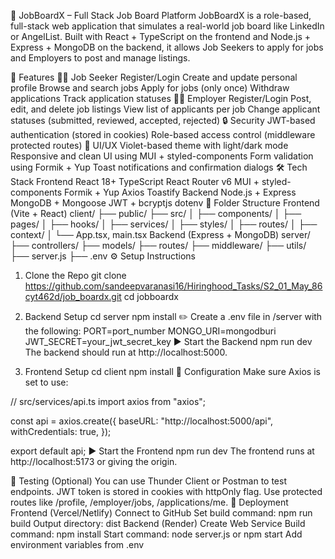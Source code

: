💼 JobBoardX – Full Stack Job Board Platform
JobBoardX is a role-based, full-stack web application that simulates a real-world job board like LinkedIn or AngelList. Built with React + TypeScript on the frontend and Node.js + Express + MongoDB on the backend, it allows Job Seekers to apply for jobs and Employers to post and manage listings.

🚀 Features
👨‍💻 Job Seeker
Register/Login
Create and update personal profile
Browse and search jobs
Apply for jobs (only once)
Withdraw applications
Track application statuses
🧑‍💼 Employer
Register/Login
Post, edit, and delete job listings
View list of applicants per job
Change applicant statuses (submitted, reviewed, accepted, rejected)
🔒 Security
JWT-based authentication (stored in cookies)
Role-based access control (middleware protected routes)
💅 UI/UX
Violet-based theme with light/dark mode
Responsive and clean UI using MUI + styled-components
Form validation using Formik + Yup
Toast notifications and confirmation dialogs
🛠️ Tech Stack
Frontend
React 18+
TypeScript
React Router v6
MUI + styled-components
Formik + Yup
Axios
Toastify
Backend
Node.js + Express
MongoDB + Mongoose
JWT + bcryptjs
dotenv
📁 Folder Structure
Frontend (Vite + React)
client/
├── public/
├── src/
│   ├── components/
│   ├── pages/
│   ├── hooks/
│   ├── services/
│   ├── styles/
│   ├── routes/
│   ├── context/
│   └── App.tsx, main.tsx
Backend (Express + MongoDB)
server/
├── controllers/
├── models/
├── routes/
├── middleware/
├── utils/
├── server.js
├── .env
⚙️ Setup Instructions
1. Clone the Repo
git clone https://github.com/sandeepvaranasi16/Hiringhood_Tasks/S2_01_May_86cyt462d/job_boardx.git
cd jobboardx
2. Backend Setup
cd server
npm install
✏️ Create a .env file in /server with the following:
PORT=port_number
MONGO_URI=mongodburi
JWT_SECRET=your_jwt_secret_key
▶️ Start the Backend
npm run dev
The backend should run at http://localhost:5000.

3. Frontend Setup
cd client
npm install
🔧 Configuration
Make sure Axios is set to use:

// src/services/api.ts
import axios from "axios";

const api = axios.create({
  baseURL: "http://localhost:5000/api",
  withCredentials: true,
});

export default api;
▶️ Start the Frontend
npm run dev
The frontend runs at http://localhost:5173 or giving the origin.

🧪 Testing (Optional)
You can use Thunder Client or Postman to test endpoints.
JWT token is stored in cookies with httpOnly flag.
Use protected routes like /profile, /employer/jobs, /applications/me.
🚀 Deployment
Frontend (Vercel/Netlify)
Connect to GitHub
Set build command: npm run build
Output directory: dist
Backend (Render)
Create Web Service
Build command: npm install
Start command: node server.js or npm start
Add environment variables from .env

